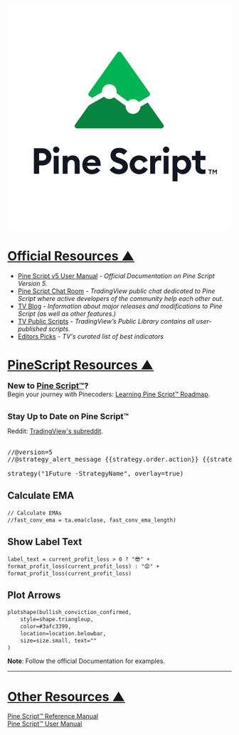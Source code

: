 <a name="___top"></a>
<div align="center">
<link rel="icon" href="http://pinecoders.com/favicon.ico?v=2" />

![logo](images/PineScript.png "PineCoders")
</div>

[](1}}})
<a name="Official_Resources"></a> []({{{1)
# [Official Resources &#9650;](#___top "click to go to top of document")

- [Pine Script v5 User Manual](https://www.tradingview.com/pine-script-docs/en/v5/index.html) - *Official Documentation on Pine Script Version 5.*
- [Pine Script Chat Room](https://www.tradingview.com/chat/#BfmVowG1TZkKO235) - *TradingView public chat dedicated to Pine Script where active developers of the community help each other out.*
- [TV Blog](https://www.tradingview.com/blog/en/category/market-analysis/pine/) - *Information about major releases and modifications to Pine Script (as well as other features.)*
- [TV Public Scripts](https://www.tradingview.com/scripts/) - *TradingView’s Public Library contains all user-published scripts.*
- [Editors Picks](https://www.tradingview.com/scripts/editors-picks/) - *TV's curated list of best indicators*

<div align="left">

[](1}}})
<a name="Pinescript_Resources"></a> []({{{1)
# [PineScript Resources &#9650;](#___top "click to go to top of document")

<font size="+1"><strong>New to <a href="https://www.tradingview.com/u/?solution=43000561836">Pine Script™</a>?</strong></font><br>
Begin your journey with Pinecoders: <a href="http://www.pinecoders.com/learning_pine_roadmap">Learning Pine Script™ Roadmap</a>.<br><br>

<font size="+1"><strong>Stay Up to Date on Pine Script™</strong></font><br>

Reddit: <a href="https://www.reddit.com/r/TradingView/">TradingView's subreddit</a>.<br><br>
</div>

<pre>
//@version=5
//@strategy_alert_message {{strategy.order.action}} {{strategy.position_size}} {{ticker}} @ {{strategy.order.price}}

strategy("1Future -StrategyName", overlay=true)
</pre>


<a name="Pinescript"></a> 
[]({{{1)
## Calculate EMA
```shell
// Calculate EMAs
//fast_conv_ema = ta.ema(close, fast_conv_ema_length)
```

## Show Label Text
```shell
label_text = current_profit_loss > 0 ? "😎" + format_profit_loss(current_profit_loss) : "😡" + format_profit_loss(current_profit_loss)
```

## Plot Arrows
```// Plot arrows
plotshape(bullish_conviction_confirmed,
    style=shape.triangleup,
    color=#3afc3399, 
    location=location.belowbar, 
    size=size.small, text=""
)
```
**Note**: Follow the official Documentation for examples.
[](1}}})

---
[](1}}})
<a name="Other_Resources"></a> []({{{1)
# [Other Resources &#9650;](#___top "click to go to top of document")
[Pine Script™ Reference Manual](https://www.tradingview.com/pine-script-reference/v5/)  
[Pine Script™ User Manual](https://www.tradingview.com/pine-script-docs/en/v5/)

